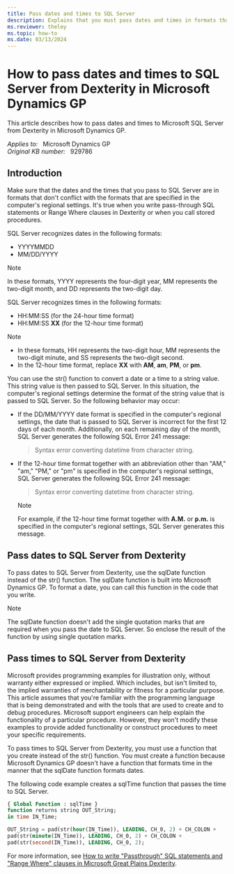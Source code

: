 ```yaml
---
title: Pass dates and times to SQL Server
description: Explains that you must pass dates and times in formats that don't conflict with the computer's regional settings.
ms.reviewer: theley
ms.topic: how-to
ms.date: 03/13/2024
---
```

# How to pass dates and times to SQL Server from Dexterity in Microsoft Dynamics GP

This article describes how to pass dates and times to Microsoft SQL Server from Dexterity in Microsoft Dynamics GP.

_Applies to:_ &nbsp; Microsoft Dynamics GP  
_Original KB number:_ &nbsp; 929786

## Introduction

Make sure that the dates and the times that you pass to SQL Server are in formats that don't conflict with the formats that are specified in the computer's regional settings. It's true when you write pass-through SQL statements or Range Where clauses in Dexterity or when you call stored procedures.

SQL Server recognizes dates in the following formats:

- YYYYMMDD
- MM/DD/YYYY

> [!NOTE]
> In these formats, YYYY represents the four-digit year, MM represents the two-digit month, and DD represents the two-digit day.

SQL Server recognizes times in the following formats:

- HH:MM:SS (for the 24-hour time format)
- HH:MM:SS **XX** (for the 12-hour time format)

> [!NOTE]
>
> - In these formats, HH represents the two-digit hour, MM represents the two-digit minute, and SS represents the two-digit second.
> - In the 12-hour time format, replace **XX** with **AM**, **am**, **PM**, or **pm**.

You can use the str() function to convert a date or a time to a string value. This string value is then passed to SQL Server. In this situation, the computer's regional settings determine the format of the string value that is passed to SQL Server. So the following behavior may occur:

- If the DD/MM/YYYY date format is specified in the computer's regional settings, the date that is passed to SQL Server is incorrect for the first 12 days of each month. Additionally, on each remaining day of the month, SQL Server generates the following SQL Error 241 message:
    > Syntax error converting datetime from character string.

- If the 12-hour time format together with an abbreviation other than "AM," "am," "PM," or "pm" is specified in the computer's regional settings, SQL Server generates the following SQL Error 241 message:
    > Syntax error converting datetime from character string.

    > [!NOTE]
    > For example, if the 12-hour time format together with **A.M.** or **p.m.** is specified in the computer's regional settings, SQL Server generates this message.

## Pass dates to SQL Server from Dexterity

To pass dates to SQL Server from Dexterity, use the sqlDate function instead of the str() function. The sqlDate function is built into Microsoft Dynamics GP. To format a date, you can call this function in the code that you write.

> [!NOTE]
> The sqlDate function doesn't add the single quotation marks that are required when you pass the date to SQL Server. So enclose the result of the function by using single quotation marks.

## Pass times to SQL Server from Dexterity

Microsoft provides programming examples for illustration only, without warranty either expressed or implied. Which includes, but isn't limited to, the implied warranties of merchantability or fitness for a particular purpose. This article assumes that you're familiar with the programming language that is being demonstrated and with the tools that are used to create and to debug procedures. Microsoft support engineers can help explain the functionality of a particular procedure. However, they won't modify these examples to provide added functionality or construct procedures to meet your specific requirements.

To pass times to SQL Server from Dexterity, you must use a function that you create instead of the str() function. You must create a function because Microsoft Dynamics GP doesn't have a function that formats time in the manner that the sqlDate function formats dates.

The following code example creates a sqlTime function that passes the time to SQL Server.

```sql
{ Global Function : sqlTime }
function returns string OUT_String;
in time IN_Time;

OUT_String = pad(str(hour(IN_Time)), LEADING, CH_0, 2) + CH_COLON + 
pad(str(minute(IN_Time)), LEADING, CH_0, 2) + CH_COLON + 
pad(str(second(IN_Time)), LEADING, CH_0, 2);
```

For more information, see [How to write "Passthrough" SQL statements and "Range Where" clauses in Microsoft Great Plains Dexterity](https://support.microsoft.com/help/910129).
